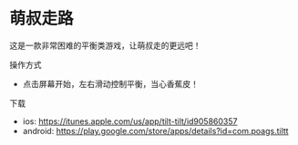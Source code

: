 # 萌叔走路

这是一款非常困难的平衡类游戏，让萌叔走的更远吧！

操作方式
* 点击屏幕开始，左右滑动控制平衡，当心香蕉皮！

下载
* ios: https://itunes.apple.com/us/app/tilt-tilt/id905860357
* android: https://play.google.com/store/apps/details?id=com.poags.tiltt